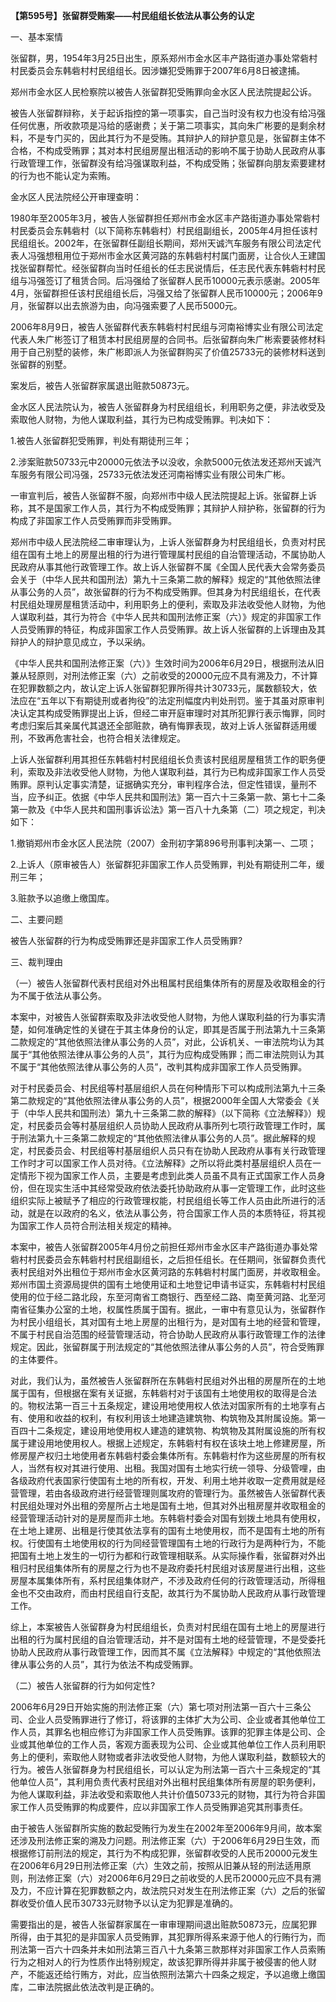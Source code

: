 **【第595号】张留群受贿案——村民组组长依法从事公务的认定**

一、基本案情

张留群，男，1954年3月25日出生，原系郑州市金水区丰产路街道办事处常砦村村民委员会东韩砦村村民组组长。因涉嫌犯受贿罪于2007年6月8日被逮捕。

郑州市金水区人民检察院以被告人张留群犯受贿罪向金水区人民法院提起公诉。

被告人张留群辩称，关于起诉指控的第一项事实，自己当时没有权力也没有给冯强任何优惠，所收款项是冯给的感谢费；关于第二项事实，其向朱广彬要的是剩余材料，不是专门买的，因此其行为不是受贿。其辩护人的辩护意见是，张留群主体不合格，不构成受贿罪；其对本村民组房屋出租活动的影响不属于协助人民政府从事行政管理工作，张留群没有给冯强谋取利益，不构成受贿；张留群向朋友索要建材的行为也不能认定为索贿。

金水区人民法院经公开审理查明：

1980年至2005年3月，被告人张留群担任郑州市金水区丰产路街道办事处常砦村村民委员会东韩砦村（以下简称东韩砦村）村民组副组长，2005年4月担任该村民组组长。2002年，在张留群任副组长期间，郑州天诚汽车服务有限公司法定代表人冯强想租用位于郑州市金水区黄河路的东韩砦村村属门面房，让合伙人王建国找张留群帮忙。经张留群向当时任组长的任志民说情后，任志民代表东韩砦村村民组与冯强签订了租赁合同。后冯强给了张留群人民币10000元表示感谢。2005年4月，张留群担任该村民组组长后，冯强又给了张留群人民币10000元；2006年9月，张留群以出去旅游为由，向冯强索要了人民币5000元。

2006年8月9日，被告人张留群代表东韩砦村村民组与河南裕博实业有限公司法定代表人朱广彬签订了租赁本村民组房屋的合同书。后张留群向朱广彬索要装修材料用于自己别墅的装修，朱广彬即派人为张留群购买了价值25733元的装修材料送到张留群的别墅。

案发后，被告人张留群家属退出赃款50873元。

金水区人民法院认为，被告人张留群身为村民组组长，利用职务之便，非法收受及索取他人财物，为他人谋取利益，其行为已构成受贿罪。判决如下：

1.被告人张留群犯受贿罪，判处有期徒刑三年；

2.涉案赃款50733元中20000元依法予以没收，余款5000元依法发还郑州天诚汽车服务有限公司冯强，25733元依法发还河南裕博实业有限公司朱广彬。

一审宣判后，被告人张留群不服，向郑州市中级人民法院提起上诉。张留群上诉称，其不是国家工作人员，其行为不构成受贿罪；其辩护人辩护称，张留群的行为构成了非国家工作人员受贿罪而非受贿罪。

郑州市中级人民法院经二审审理认为，上诉人张留群身为村民组组长，负责对村民组在国有土地上的房屋出租的行为进行管理属村民组的自治管理活动，不属协助人民政府从事其他行政管理工作。故上诉人张留群不属《全国人民代表大会常务委员会关于（中华人民共和国刑法）第九十三条第二款的解释》规定的“其他依照法律从事公务的人员”，故张留群的行为不构成受贿罪。但其身为村民组组长，在代表村民组处理房屋租赁活动中，利用职务上的便利，索取及非法收受他人财物，为他人谋取利益，其行为符合《中华人民共和国刑法修正案（六）》规定的非国家工作人员受贿罪的特征，构成非国家工作人员受贿罪。故上诉人张留群的上诉理由及其辩护人的辩护意见成立，予以采纳。

《中华人民共和国刑法修正案（六）》生效时间为2006年6月29日，根据刑法从旧兼从轻原则，对刑法修正案（六）之前收受的20000元应不具有溯及力，不计算在犯罪数额之内，故认定上诉人张留群犯罪所得共计30733元，属数额较大，依法应在“五年以下有期徒刑或者拘役”的法定刑幅度内判处刑罚。鉴于其虽对原审判决认定其构成受贿罪提出上诉，但经二审开庭审理时对其所犯罪行表示悔罪，同时考虑归案后其亲属代其退还全部赃款，确有悔罪表现，故对上诉人张留群适用缓刑，不致再危害社会，也符合相关法律规定。

上诉人张留群利用其担任东韩砦村村民组组长负责该村民组房屋租赁工作的职务便利，索取及非法收受他人财物，为他人谋取利益，其行为已构成非国家工作人员受贿罪。原判认定事实清楚，证据确实充分，审判程序合法，但定性错误，量刑不当，应予纠正。依据《中华人民共和国刑法》第一百六十三条第一款、第七十二条第一款及《中华人民共和国刑事诉讼法》第一百八十九条第（二）项之规定，判决如下：

1.撤销郑州市金水区人民法院（2007）金刑初字第896号刑事判决第一、二项；

2.上诉人（原审被告人）张留群犯非国家工作人员受贿罪，判处有期徒刑二年，缓刑三年；

3.赃款予以追缴上缴国库。

二、主要问题

被告人张留群的行为构成受贿罪还是非国家工作人员受贿罪?

三、裁判理由

（一）被告人张留群代表村民组对外出租属村民组集体所有的房屋及收取租金的行为不属于依法从事公务。

本案中，对被告人张留群索取及非法收受他人财物，为他人谋取利益的行为事实清楚，如何准确定性的关键在于其主体身份的认定，即其是否属于刑法第九十三条第二款规定的“其他依照法律从事公务的人员”，对此，公诉机关、一审法院均认为其属于“其他依照法律从事公务的人员”，其行为应构成受贿罪；而二审法院则认为其不属于“其他依照法律从事公务的人员”，改判其构成非国家工作人员受贿罪。

对于村民委员会、村民组等村基层组织人员在何种情形下可以构成刑法第九十三条第二款规定的“其他依照法律从事公务的人员”，根据2000年全国人大常委会《关于（中华人民共和国刑法）第九十三条第二款的解释》（以下简称《立法解释》）规定，村民委员会等村基层组织人员协助人民政府从事所列七项行政管理工作时，属于刑法第九十三条第二款规定的“其他依照法律从事公务的人员”。据此解释的规定，村民委员会、村民组等村基层组织人员只有在协助人民政府从事有关行政管理工作时才可以国家工作人员对待。《立法解释》之所以将此类村基层组织人员在一定情形下视为国家工作人员，主要是考虑到此类人员虽不具有正式国家工作人员身份，但在现实生活中其经常受政府依法委托协助政府从事一定管理工作，此时这些组织实际上被赋予了相应的行政管理权能，村民组组长等工作人员由此所进行的活动，就是在以政府的名义，依法从事公务，符合国家工作人员的本质特征，将其视为国家工作人员符合刑法相关规定的精神。

本案中，被告人张留群2005年4月份之前担任郑州市金水区丰产路街道办事处常砦村村民委员会东韩砦村村民组副组长，之后担任组长。在任期间，张留群负责代表村民组对外出租位于郑州市金水区黄河路的东韩砦村村属门面房，并收取租金。郑州市国土资源局提供的国有土地使用证和土地登记申请书证实，东韩砦村村民组使用的位于经二路北段，东至河南省工商银行、西至经二路、南至黄河路、北至河南省征集办公室的土地，权属性质属于国有。据此，一审中有意见认为，张留群作为村民小组组长，其对国有土地上房屋的出租行为，是对国有土地的经营和管理，不属于村民自治范围的经营管理活动，符合协助人民政府从事行政管理工作的法律规定。因此，张留群属于刑法规定的“其他依照法律从事公务的人员”，符合受贿罪的主体要件。

对此，我们认为，虽然被告人张留群所在东韩砦村民组对外出租的房屋所在的土地属于国有，但根据在案有关证据，东韩砦村对于该国有土地使用权的取得是合法的。物权法第一百三十五条规定，建设用地使用权人依法对国家所有的土地享有占有、使用和收益的权利，有权利用该土地建造建筑物、构筑物及其附属设施。第一百四十二条规定，建设用地使用权人建造的建筑物、构筑物及其附属设施的所有权属于建设用地使用权人。根据上述规定，东韩砦村有权在该块土地上修建房屋，所修房屋产权归土地使用者东韩砦村委会集体所有。东韩砦村作为这些房屋的所有权人，当然有权对其进行使用、出租。我国对国有土地实行统一领导、分级管哩，由各级政府代表国家行使国有土地的所有权，开发、利用土地并收取一定费用就是经营管理，若由各级政府进行经营管理则属攻府的管理行为。虽然被告人张留群代表村民组处理对外出租的旁屋所占土地是国有土地，但其对外出租房屋并收取租金的经营管理活动针对的是房屋而非土地。东韩砦村委会对国有划拨土地具有使用权，在土地上建房、出租是行使其依法享有的国有土地使用权，而不是国有土地的所有权。行使国有土地使用权的行为同经营管理国有土地的行政行为是两种行为，不能把国有土地上发生的一切行为都和行政管理相联系。从实际操作看，张留群对外出租归村民组集体所有的房屋之行为也不是政府委托村民组对该房屋进行出租，这些房屋本属集体所有，系村民组集体财产，不涉及政府任何的行政管理活动，所得租金也不交由政府，而由村民组自行支配，故其行为不属协助人民政府从事行政管理工作。

综上，本案被告人张留群身为村民组组长，负责对村民组在国有土地上的房屋进行出租的行为属村民组的自治管理活动，并不是对国有土地的经营管理，不是受委托协助人民政府从事行政管理工作，因而其不属《立法解释》中规定的“其他依照法律从事公务的人员”，其行为依法不构成受贿罪。

（二）被告人张留群的行为如何定性?

2006年6月29日开始实施的刑法修正案（六）第七项对刑法第一百六十三条公司、企业人员受贿罪进行了修订，将该罪的主体扩大为公司、企业或者其他单位工作人员，其罪名也相应修订为非国家工作人员受贿罪。该罪的犯罪主体是公司、企业或其他单位的工作人员，客观方面表现为公司、企业或其他单位工作人员利用职务上的便利，索取他人财物或者非法收受他人财物，为他人谋取利益，数额较大的行为。被告人张留群身为村民组组长，可以认定为刑法第一百六十三条规定的“其他单位人员”，其利用负责代表村民组对外出租村民组集体所有房屋的职务便利，为他人谋取利益，非法收受和索取他人共计价值50733元的财物，其行为符合非国家工作人员受贿罪的构成要件，应以非国家工作人员受贿罪追究其刑事责任。

由于被告人张留群所实施的数起受贿行为发生在2002年至2006年9月间，故本案还涉及刑法修正案的溯及力问题。刑法修正案（六）于2006年6月29日生效，而根据修订前刑法的规定，其行为不构成犯罪，张留群收受的人民币20000元发生在2006年6月29日刑法修正案（六）生效之前，按照从旧兼从轻的刑法适用原则，刑法修正案（六）对2006年6月29日之前收受的人民币20000元应不具有溯及力，不应计算在犯罪数额之内，故法院只对发生在刑法修正案（六）之后的张留群收受价值人民币30733元财物予以认定为犯罪是准确的。

需要指出的是，被告人张留群家属在一审审理期间退出赃款50873元，应属犯罪所得，由于其犯的是非国家人员受贿罪，其犯罪所得系来源于他人的行贿行为，而刑法第一百六十四条并未如刑法第三百八十九条第三款那样对非国家工作人员索贿行为之相对人的行为性质作出特别规定，故该犯罪所得并非属于被侵害的他人财产，不能返还给行贿方，对此，应当依照刑法第六十四条之规定，予以追缴上缴国库，二审法院据此依法改判是正确的。